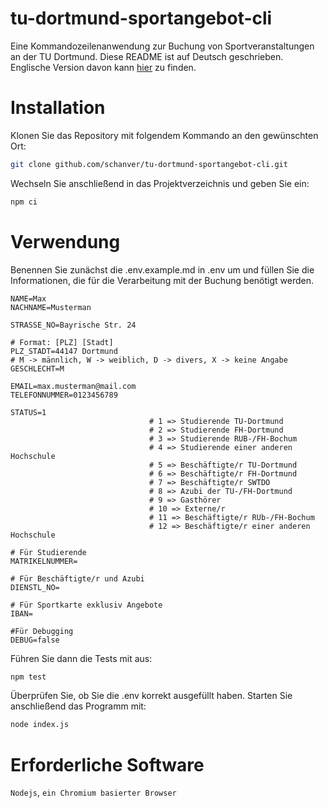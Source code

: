 # tu-dortmund-sportangebot-cli 
Eine Kommandozeilenanwendung zur Buchung von Sportveranstaltungen an der TU Dortmund.
Diese README ist auf Deutsch geschrieben. Englische Version davon kann [hier](README.md) zu finden.
# Installation

Klonen Sie das Repository mit folgendem Kommando an den gewünschten Ort:

```bash
git clone github.com/schanver/tu-dortmund-sportangebot-cli.git
```

Wechseln Sie anschließend in das Projektverzeichnis und geben Sie ein:

```bash
npm ci
```

# Verwendung

Benennen Sie zunächst die .env.example.md in .env um und füllen Sie die Informationen, die für die Verarbeitung mit der Buchung benötigt werden.

```env
NAME=Max
NACHNAME=Musterman

STRASSE_NO=Bayrische Str. 24

# Format: [PLZ] [Stadt]
PLZ_STADT=44147 Dortmund
# M -> männlich, W -> weiblich, D -> divers, X -> keine Angabe
GESCHLECHT=M

EMAIL=max.musterman@mail.com
TELEFONNUMMER=0123456789

STATUS=1
                               # 1 => Studierende TU-Dortmund
                               # 2 => Studierende FH-Dortmund
                               # 3 => Studierende RUB-/FH-Bochum
                               # 4 => Studierende einer anderen Hochschule
                               # 5 => Beschäftigte/r TU-Dortmund
                               # 6 => Beschäftigte/r FH-Dortmund
                               # 7 => Beschäftigte/r SWTDO
                               # 8 => Azubi der TU-/FH-Dortmund
                               # 9 => Gasthörer
                               # 10 => Externe/r
                               # 11 => Beschäftigte/r RUb-/FH-Bochum
                               # 12 => Beschäftigte/r einer anderen Hochschule

# Für Studierende
MATRIKELNUMMER=

# Für Beschäftigte/r und Azubi
DIENSTL_NO=

# Für Sportkarte exklusiv Angebote
IBAN=

#Für Debugging
DEBUG=false
```

Führen Sie dann die Tests mit aus:
``` bash
npm test
```

Überprüfen Sie, ob Sie die .env korrekt ausgefüllt haben.
Starten Sie anschließend das Programm mit:

```bash
node index.js
```

# Erforderliche Software

`Nodejs`, `ein Chromium basierter Browser`

